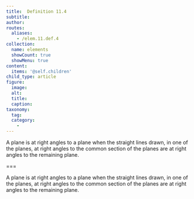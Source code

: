 ```yaml
---
title:  Definition 11.4
subtitle: 
author:
routes:
  aliases:
    - /elem.11.def.4
collection:
  name: elements
  showCount: true
  showMenu: true
content:
  items: '@self.children'
child_type: article
figure:
  image:
  alt:
  title:
  caption:
taxonomy:
  tag:
  category:
    - 
---
```


<p>A <hi rend="bold">plane is at right angles to a plane</hi> when the straight lines drawn, in one of the planes, at right angles to the common section of the planes are at right angles to the remaining plane.</p>

===

<p>A <span class="bold">plane is at right angles to a plane</span> when the straight lines drawn, in one of the planes, at right angles to the common section of the planes are at right angles to the remaining plane.</p>

